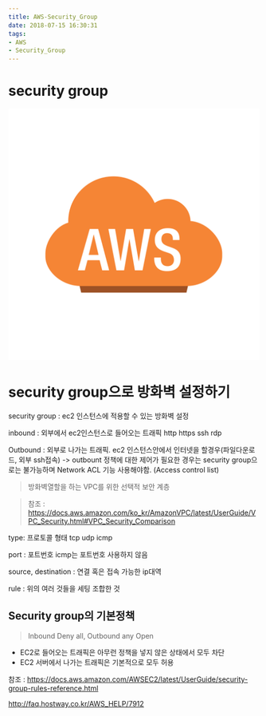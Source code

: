 ```yaml
---
title: AWS-Security_Group
date: 2018-07-15 16:30:31
tags:
- AWS
- Security_Group
---
```

# security group

<img src='../img/aws.png'>

# security group으로 방화벽 설정하기
security group : ec2 인스턴스에 적용할 수 있는 방화벽 설정

inbound : 외부에서 ec2인스턴스로 들어오는 트래픽 http https ssh rdp

Outbound : 외부로 나가는 트래픽. ec2 인스턴스안에서 인터넷을 할경우(파일다운로드, 외부 ssh접속)
-> outbount 정책에 대한 제어가 필요한 경우는 security group으로는 불가능하며 Network ACL 기능 사용해야함.
(Access control list) 
>방화벽열할을 하는 VPC를 위한 선택적 보안 계층

>참조 :
https://docs.aws.amazon.com/ko_kr/AmazonVPC/latest/UserGuide/VPC_Security.html#VPC_Security_Comparison

type: 프로토콜 형태 tcp udp icmp

port : 포트번호  icmp는 포트번호 사용하지 않음

source, destination : 연결 혹은 접속 가능한 ip대역

rule : 위의 여러 것들을 세팅 조합한 것

## Security group의 기본정책
>Inbound Deny all, Outbound any Open
- EC2로 들어오는 트래픽은 아무런 정책을 넣지 않은 상태에서 모두 차단
- EC2 서버에서 나가는 트래픽은 기본적으로 모두 허용

참조 :
https://docs.aws.amazon.com/AWSEC2/latest/UserGuide/security-group-rules-reference.html

http://faq.hostway.co.kr/AWS_HELP/7912